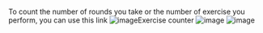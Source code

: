 To count the number of rounds you take or the number of exercise you perform, you can use this link
![image](https://github.com/user-attachments/assets/ae4a3d78-c3e7-4014-95f4-19e09fa78772)Exercise counter 
![image](https://github.com/user-attachments/assets/dc582b79-2679-431b-8c8f-e7f7feb6b824)
![image](https://github.com/user-attachments/assets/5c0f42de-e466-41db-a65a-d37f0977fba4)
